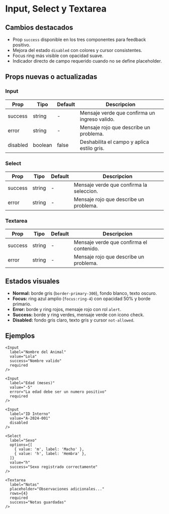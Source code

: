 # Input, Select y Textarea

## Cambios destacados
- Prop `success` disponible en los tres componentes para feedback positivo.
- Mejora del estado `disabled` con colores y cursor consistentes.
- Focus ring más visible con opacidad suave.
- Indicador directo de campo requerido cuando no se define placeholder.

## Props nuevas o actualizadas

### Input
| Prop     | Tipo     | Default | Descripcion                                   |
|----------|----------|---------|-----------------------------------------------|
| success  | string   | -       | Mensaje verde que confirma un ingreso valido. |
| error    | string   | -       | Mensaje rojo que describe un problema.        |
| disabled | boolean  | false   | Deshabilita el campo y aplica estilo gris.    |

### Select
| Prop     | Tipo     | Default | Descripcion                                  |
|----------|----------|---------|----------------------------------------------|
| success  | string   | -       | Mensaje verde que confirma la seleccion.     |
| error    | string   | -       | Mensaje rojo que describe un problema.       |

### Textarea
| Prop     | Tipo     | Default | Descripcion                                  |
|----------|----------|---------|----------------------------------------------|
| success  | string   | -       | Mensaje verde que confirma el contenido.     |
| error    | string   | -       | Mensaje rojo que describe un problema.       |

## Estados visuales
- **Normal:** borde gris (`border-primary-300`), fondo blanco, texto oscuro.
- **Focus:** ring azul amplio (`focus:ring-4`) con opacidad 50% y borde primario.
- **Error:** borde y ring rojos, mensaje rojo con rol `alert`.
- **Success:** borde y ring verdes, mensaje verde con icono check.
- **Disabled:** fondo gris claro, texto gris y cursor `not-allowed`.

## Ejemplos

```tsx
<Input
  label="Nombre del Animal"
  value="Lola"
  success="Nombre valido"
  required
/>

<Input
  label="Edad (meses)"
  value="-5"
  error="La edad debe ser un numero positivo"
  required
/>

<Input
  label="ID Interno"
  value="A-2024-001"
  disabled
/>

<Select
  label="Sexo"
  options={[
    { value: 'm', label: 'Macho' },
    { value: 'h', label: 'Hembra' },
  ]}
  value="h"
  success="Sexo registrado correctamente"
/>
```

```tsx
<Textarea
  label="Notas"
  placeholder="Observaciones adicionales..."
  rows={4}
  required
  success="Notas guardadas"
/>
```

